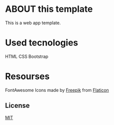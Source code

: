 # ABOUT this template

This is a web app template.

# Used tecnologies

HTML
CSS
Bootstrap

# Resourses

FontAwesome
Icons made by [Freepik](https://www.flaticon.com/authors/freepik) from [Flaticon](https://www.flaticon.com/)

## License
[MIT](https://choosealicense.com/licenses/mit/)